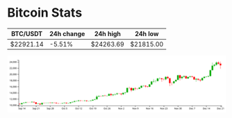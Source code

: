 # Bitcoin Stats

BTC/USDT|24h change|24h high|24h low|
|---|---|---|---|
|$22921.14|-5.51%|$24263.69|$21815.00|

<img src="./chart.svg">
